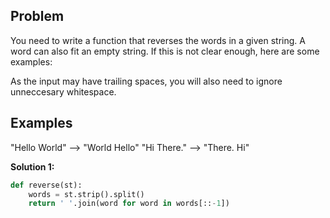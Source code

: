 ## Problem

You need to write a function that reverses the words in a given string. A word can also fit an empty string. If this is not clear enough, here are some examples:

As the input may have trailing spaces, you will also need to ignore unneccesary whitespace.

## Examples

"Hello World" --> "World Hello"
"Hi There." --> "There. Hi"

**Solution 1:**

```python
def reverse(st):
    words = st.strip().split()
    return ' '.join(word for word in words[::-1])
```
